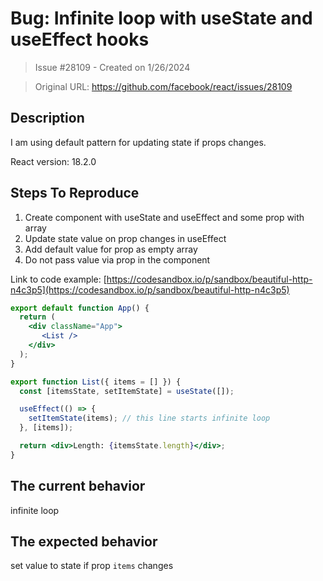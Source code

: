 # Bug: Infinite loop with useState and useEffect hooks

> Issue #28109 - Created on 1/26/2024

> Original URL: https://github.com/facebook/react/issues/28109

## Description

I am using default pattern for updating state if props changes.

React version: 18.2.0

## Steps To Reproduce

1. Create component with useState and useEffect and some prop with array
2. Update state value on prop changes in useEffect
3. Add default value for prop as empty array
4. Do not pass value via prop in the component

Link to code example: [https://codesandbox.io/p/sandbox/beautiful-http-n4c3p5](https://codesandbox.io/p/sandbox/beautiful-http-n4c3p5)

```jsx
export default function App() {
  return (
    <div className="App">
       <List />
    </div>
  );
}
```

```jsx
export function List({ items = [] }) {
  const [itemsState, setItemState] = useState([]);

  useEffect(() => {
    setItemState(items); // this line starts infinite loop
  }, [items]);

  return <div>Length: {itemsState.length}</div>;
}
```

## The current behavior
infinite loop

## The expected behavior
set value to state if prop `items` changes

